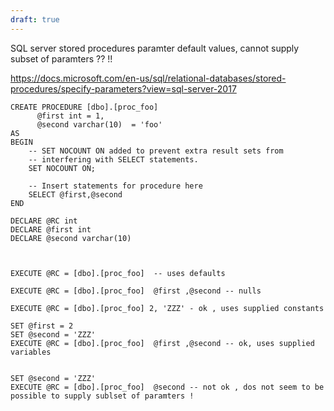 ```yaml
---
draft: true
---
```


SQL server stored procedures paramter default values, cannot supply subset of paramters ?? !!


https://docs.microsoft.com/en-us/sql/relational-databases/stored-procedures/specify-parameters?view=sql-server-2017

```
CREATE PROCEDURE [dbo].[proc_foo]
	  @first int = 1,
	  @second varchar(10)  = 'foo'
AS
BEGIN
	-- SET NOCOUNT ON added to prevent extra result sets from
	-- interfering with SELECT statements.
	SET NOCOUNT ON;

    -- Insert statements for procedure here
	SELECT @first,@second
END
```

```
DECLARE @RC int
DECLARE @first int
DECLARE @second varchar(10)



EXECUTE @RC = [dbo].[proc_foo]  -- uses defaults

EXECUTE @RC = [dbo].[proc_foo]  @first ,@second -- nulls

EXECUTE @RC = [dbo].[proc_foo] 2, 'ZZZ' - ok , uses supplied constants 

SET @first = 2
SET @second = 'ZZZ'
EXECUTE @RC = [dbo].[proc_foo]  @first ,@second -- ok, uses supplied variables


SET @second = 'ZZZ'
EXECUTE @RC = [dbo].[proc_foo]  @second -- not ok , dos not seem to be possible to supply sublset of paramters !








```


